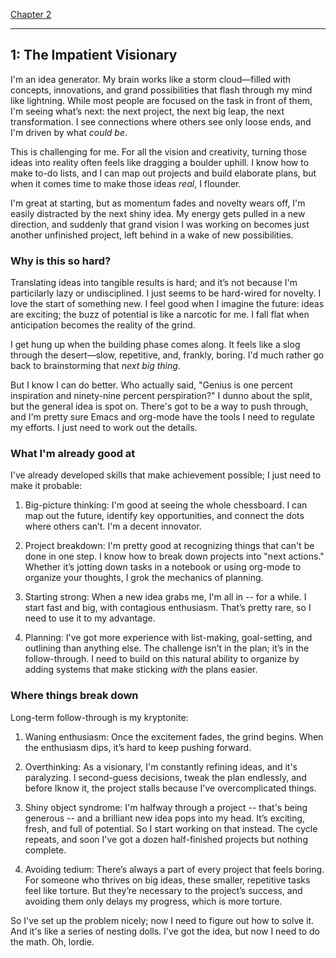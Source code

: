 [Chapter 2](vp2.html)

-----

## **1: The Impatient Visionary**

I'm an idea generator. My brain works like a storm cloud—filled with concepts, innovations, and grand possibilities that flash through my mind like lightning. While most people are focused on the task in front of them, I'm seeing what’s next: the next project, the next big leap, the next transformation. I see connections where others see only loose ends, and I'm driven by what *could be*.

This is challenging for me. For all the vision and creativity, turning those ideas into reality often feels like dragging a boulder uphill. I know how to make to-do lists, and I can map out projects and build elaborate plans, but when it comes time to make those ideas *real*, I flounder.

I'm great at starting, but as momentum fades and novelty wears off, I'm easily distracted by the next shiny idea. My energy gets pulled in a new direction, and suddenly that grand vision I was working on becomes just another unfinished project, left behind in a wake of new possibilities. 

### Why is this so hard?

Translating ideas into tangible results is hard; and it’s not because I'm particilarly lazy or undisciplined. I just seems to be hard-wired for novelty. I love the start of something new. I feel good when I imagine the future: ideas are exciting; the buzz of potential is like a narcotic for me. I fall flat when anticipation becomes the reality of the grind.

I get hung up when the building phase comes along. It feels like a slog through the desert—slow, repetitive, and, frankly, boring. I'd much rather go back to brainstorming that *next big thing*. 

But I know I can do better. Who actually said, "Genius is one percent inspiration and ninety-nine percent perspiration?" I dunno about the split, but the general idea is spot on. There's got to be a way to push through, and I'm pretty sure Emacs and org-mode have the tools I need to regulate my efforts. I just need to work out the details.

### What I'm already good at

I've already developed skills that make achievement possible; I just need to make it probable:

1. Big-picture thinking: I'm good at seeing the whole chessboard. I can map out the future, identify key opportunities, and connect the dots where others can’t. I'm a decent innovator.

2. Project breakdown: I'm pretty good at recognizing things that can't be done in one step. I know how to break down projects into "next actions." Whether it’s jotting down tasks in a notebook or using org-mode to organize your thoughts, I grok the mechanics of planning.

3. Starting strong: When a new idea grabs me, I'm all in -- for a while. I start fast and big, with contagious enthusiasm. That’s pretty rare, so I need to use it to my advantage.

4. Planning: I've got more experience with list-making, goal-setting, and outlining than anything else. The challenge isn’t in the plan; it’s in the follow-through. I need to build on this natural ability to organize by adding systems that make sticking *with* the plans easier.

### Where things break down

Long-term follow-through is my kryptonite: 

1. Waning enthusiasm: Once the excitement fades, the grind begins. When the enthusiasm dips, it’s hard to keep pushing forward.

2. Overthinking: As a visionary, I'm constantly refining ideas, and it's paralyzing. I second-guess decisions, tweak the plan endlessly, and before Iknow it, the project stalls because I've overcomplicated things.

3. Shiny object syndrome: I'm halfway through a project -- that's being generous -- and a brilliant new idea pops into my head. It’s exciting, fresh, and full of potential. So I start working on that instead. The cycle repeats, and soon I've got a dozen half-finished projects but nothing complete.

4. Avoiding tedium: There’s always a part of every project that feels boring. For someone who thrives on big ideas, these smaller, repetitive tasks feel like torture. But they’re necessary to the project’s success, and avoiding them only delays my progress, which is more torture.

So I've set up the problem nicely; now I need to figure out how to solve it. And it's like a series of nesting dolls. I've got the idea, but now I need to do the math. Oh, lordie.

